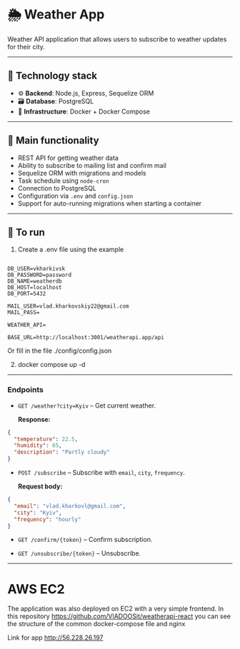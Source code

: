 # 🌦️ Weather App
Weather API application that allows users to subscribe to weather updates for their city.

---

## 🧱 Technology stack

- ⚙️ **Backend**: Node.js, Express, Sequelize ORM  
- 🗃️ **Database**: PostgreSQL  
- 🐳 **Infrastructure**: Docker + Docker Compose  

---

## 🔧 Main functionality

- REST API for getting weather data
- Ability to subscribe to mailing list and confirm mail
- Sequelize ORM with migrations and models
- Task schedule using `node-cron`
- Connection to PostgreSQL
- Configuration via `.env` and `config.json`
- Support for auto-running migrations when starting a container

---

## 🐳 To run

1. Create a .env file using the example
<pre lang="env"><code>
DB_USER=vkharkivsk
DB_PASSWORD=password
DB_NAME=weatherdb
DB_HOST=localhost
DB_PORT=5432

MAIL_USER=vlad.kharkovskiy22@gmail.com
MAIL_PASS=

WEATHER_API=

BASE_URL=http://localhost:3001/weatherapi.app/api</code></pre>
  Or fill in the file ./config/config.json

2. docker compose up -d

---

### Endpoints

- `GET /weather?city=Kyiv` – Get current weather.

  **Response:**
```json
{
  "temperature": 22.5,
  "humidity": 65,
  "description": "Partly cloudy"
}
```
- `POST /subscribe` – Subscribe with `email`, `city`, `frequency`.

    **Request body:**
```json
{
  "email": "vlad.kharkovl@gmail.com",
  "city": "Kyiv",
  "frequency": "hourly"
}
```

- `GET /confirm/{token}` – Confirm subscription.

- `GET /unsubscribe/{token}` – Unsubscribe.

---

# AWS EC2

The application was also deployed on EC2 with a very simple frontend. In this repository https://github.com/VlADOOSit/weatherapi-react you can see the structure of the common docker-compose file and nginx  

Link for app http://56.228.26.197
